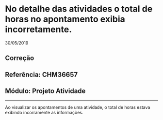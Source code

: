 # No detalhe das atividades o total de horas no apontamento exibia incorretamente.
30/05/2019
## Correção
## Referência: CHM36657
## Módulo: Projeto Atividade
***

Ao visualizar os apontamentos de uma atividade, o total de horas estava exibindo incorramente as informações.